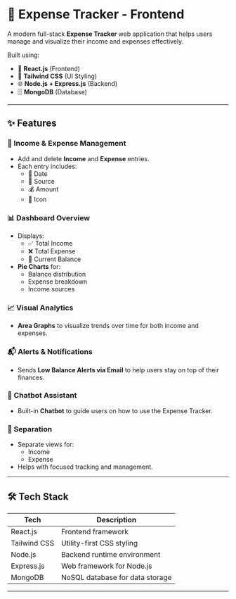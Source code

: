 # 💸 Expense Tracker - Frontend

A modern full-stack **Expense Tracker** web application that helps users manage and visualize their income and expenses effectively.

Built using:
- 🧠 **React.js** (Frontend)
- 🎨 **Tailwind CSS** (UI Styling)
- 🌐 **Node.js + Express.js** (Backend)
- 🗄️ **MongoDB** (Database)

---

## ✨ Features

### 🧾 Income & Expense Management
- Add and delete **Income** and **Expense** entries.
- Each entry includes:
  - 📅 Date
  - 📝 Source
  - 💰 Amount
  - 🧿 Icon

### 📊 Dashboard Overview
- Displays:
  - ✅ Total Income
  - ❌ Total Expense
  - 🧮 Current Balance
- **Pie Charts** for:
  - Balance distribution
  - Expense breakdown
  - Income sources

### 📈 Visual Analytics
- **Area Graphs** to visualize trends over time for both income and expenses.

### 📬 Alerts & Notifications
- Sends **Low Balance Alerts via Email** to help users stay on top of their finances.

### 🤖 Chatbot Assistant
- Built-in **Chatbot** to guide users on how to use the Expense Tracker.

### 🔄 Separation
- Separate views for:
  - Income
  - Expense
- Helps with focused tracking and management.

---

## 🛠️ Tech Stack

| Tech        | Description                    |
|-------------|--------------------------------|
| React.js    | Frontend framework             |
| Tailwind CSS| Utility-first CSS styling      |
| Node.js     | Backend runtime environment    |
| Express.js  | Web framework for Node.js      |
| MongoDB     | NoSQL database for data storage|

---

